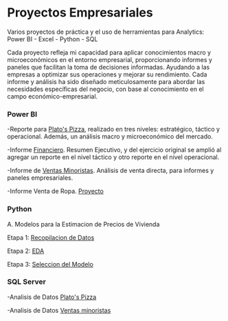# Proyectos Empresariales 
Varios proyectos de práctica y el uso de herramientas para Analytics:  Power BI - Excel - Python - SQL

Cada proyecto refleja mi capacidad para aplicar conocimientos macro y microeconómicos en el entorno empresarial, proporcionando informes y paneles que facilitan la toma de decisiones informadas. Ayudando a las empresas a optimizar sus operaciones y mejorar su rendimiento. Cada informe y análisis ha sido diseñado meticulosamente para abordar las necesidades específicas del negocio, con base al conocimiento en el campo económico-empresarial.

### Power BI

-Reporte para [Plato's Pizza](https://github.com/EvelynOr/4.Portafolio/tree/main/Empresarial/Pizza%20Challenge), realizado en tres niveles: estratégico, táctico y operacional. Además, un análisis macro y microeconómico del mercado.
    
-Informe [Financiero](https://github.com/EvelynOr/4.Portafolio/tree/main/Empresarial/Finanzas). Resumen Ejecutivo, y del ejercicio original se amplió al agregar un reporte en el nivel táctico y otro reporte en el nivel operacional.

-Informe de [Ventas Minoristas](https://github.com/EvelynOr/4.Portafolio/tree/main/Proyectos_Empresariales/Ventas%20Minorista). Análisis de venta directa, para informes y paneles empresariales. 

-Informe Venta de Ropa. [Proyecto](https://github.com/EvelynOr/4.Portafolio/tree/main/Proyectos_Empresariales/Venta%20de%20Ropa)


### Python

A. Modelos para la Estimacion de Precios de Vivienda

Etapa 1: [Recopilacion de Datos](https://github.com/EvelynOr/Python/tree/main/1.%20Proyectos/1.%20House%20Price%20Prediction)

Etapa 2: [EDA](https://github.com/EvelynOr/Python/blob/main/1.%20Proyectos/1.%20House%20Price%20Prediction/Etapa%202_%20EDA_BostonHousing.ipynb)

Etapa 3: [Seleccion del Modelo](https://github.com/EvelynOr/Python/blob/main/1.%20Proyectos/1.%20House%20Price%20Prediction/Etapa%203_%20SeleccionModelo_BostonHousing%20.ipynb)



### SQL Server

-Analisis de Datos [Plato's Pizza](https://github.com/EvelynOr/4.Portafolio/blob/main/Empresarial/Pizza%20Challenge/AnalisisDatos.sql)
   
-Analisis de Datos [Ventas minoristas](https://github.com/EvelynOr/SQL/blob/main/2.%20Ventas%20Minorista/VentasMinoristas.sql)
